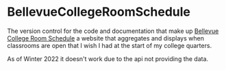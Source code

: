 # BellevueCollegeRoomSchedule
 
The version control for the code and documentation that make up [Bellevue College Room Schedule](http://bellevuecollegeroomschedule.s3-website-us-west-2.amazonaws.com/) a website that aggregates and displays when classrooms are open that I wish I had at the start of my college quarters.

As of Winter 2022 it doesn't work due to the api not providing the data.

